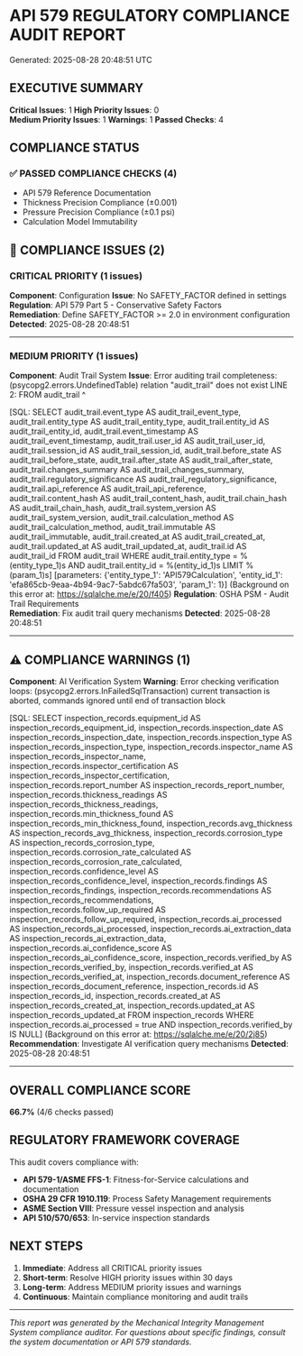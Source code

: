 
# API 579 REGULATORY COMPLIANCE AUDIT REPORT
Generated: 2025-08-28 20:48:51 UTC

## EXECUTIVE SUMMARY

**Critical Issues**: 1
**High Priority Issues**: 0  
**Medium Priority Issues**: 1
**Warnings**: 1
**Passed Checks**: 4

## COMPLIANCE STATUS

### ✅ PASSED COMPLIANCE CHECKS (4)
- API 579 Reference Documentation
- Thickness Precision Compliance (±0.001)
- Pressure Precision Compliance (±0.1 psi)
- Calculation Model Immutability

## 🚨 COMPLIANCE ISSUES (2)

### CRITICAL PRIORITY (1 issues)

**Component**: Configuration
**Issue**: No SAFETY_FACTOR defined in settings
**Regulation**: API 579 Part 5 - Conservative Safety Factors  
**Remediation**: Define SAFETY_FACTOR >= 2.0 in environment configuration
**Detected**: 2025-08-28 20:48:51

---

### MEDIUM PRIORITY (1 issues)

**Component**: Audit Trail System
**Issue**: Error auditing trail completeness: (psycopg2.errors.UndefinedTable) relation "audit_trail" does not exist
LINE 2: FROM audit_trail 
             ^

[SQL: SELECT audit_trail.event_type AS audit_trail_event_type, audit_trail.entity_type AS audit_trail_entity_type, audit_trail.entity_id AS audit_trail_entity_id, audit_trail.event_timestamp AS audit_trail_event_timestamp, audit_trail.user_id AS audit_trail_user_id, audit_trail.session_id AS audit_trail_session_id, audit_trail.before_state AS audit_trail_before_state, audit_trail.after_state AS audit_trail_after_state, audit_trail.changes_summary AS audit_trail_changes_summary, audit_trail.regulatory_significance AS audit_trail_regulatory_significance, audit_trail.api_reference AS audit_trail_api_reference, audit_trail.content_hash AS audit_trail_content_hash, audit_trail.chain_hash AS audit_trail_chain_hash, audit_trail.system_version AS audit_trail_system_version, audit_trail.calculation_method AS audit_trail_calculation_method, audit_trail.immutable AS audit_trail_immutable, audit_trail.created_at AS audit_trail_created_at, audit_trail.updated_at AS audit_trail_updated_at, audit_trail.id AS audit_trail_id 
FROM audit_trail 
WHERE audit_trail.entity_type = %(entity_type_1)s AND audit_trail.entity_id = %(entity_id_1)s 
 LIMIT %(param_1)s]
[parameters: {'entity_type_1': 'API579Calculation', 'entity_id_1': 'efa865cb-9eaa-4b94-9ac7-5abdc67fa503', 'param_1': 1}]
(Background on this error at: https://sqlalche.me/e/20/f405)
**Regulation**: OSHA PSM - Audit Trail Requirements  
**Remediation**: Fix audit trail query mechanisms
**Detected**: 2025-08-28 20:48:51

---


## ⚠️ COMPLIANCE WARNINGS (1)

**Component**: AI Verification System
**Warning**: Error checking verification loops: (psycopg2.errors.InFailedSqlTransaction) current transaction is aborted, commands ignored until end of transaction block

[SQL: SELECT inspection_records.equipment_id AS inspection_records_equipment_id, inspection_records.inspection_date AS inspection_records_inspection_date, inspection_records.inspection_type AS inspection_records_inspection_type, inspection_records.inspector_name AS inspection_records_inspector_name, inspection_records.inspector_certification AS inspection_records_inspector_certification, inspection_records.report_number AS inspection_records_report_number, inspection_records.thickness_readings AS inspection_records_thickness_readings, inspection_records.min_thickness_found AS inspection_records_min_thickness_found, inspection_records.avg_thickness AS inspection_records_avg_thickness, inspection_records.corrosion_type AS inspection_records_corrosion_type, inspection_records.corrosion_rate_calculated AS inspection_records_corrosion_rate_calculated, inspection_records.confidence_level AS inspection_records_confidence_level, inspection_records.findings AS inspection_records_findings, inspection_records.recommendations AS inspection_records_recommendations, inspection_records.follow_up_required AS inspection_records_follow_up_required, inspection_records.ai_processed AS inspection_records_ai_processed, inspection_records.ai_extraction_data AS inspection_records_ai_extraction_data, inspection_records.ai_confidence_score AS inspection_records_ai_confidence_score, inspection_records.verified_by AS inspection_records_verified_by, inspection_records.verified_at AS inspection_records_verified_at, inspection_records.document_reference AS inspection_records_document_reference, inspection_records.id AS inspection_records_id, inspection_records.created_at AS inspection_records_created_at, inspection_records.updated_at AS inspection_records_updated_at 
FROM inspection_records 
WHERE inspection_records.ai_processed = true AND inspection_records.verified_by IS NULL]
(Background on this error at: https://sqlalche.me/e/20/2j85)
**Recommendation**: Investigate AI verification query mechanisms
**Detected**: 2025-08-28 20:48:51

---


## OVERALL COMPLIANCE SCORE

**66.7%** (4/6 checks passed)


## REGULATORY FRAMEWORK COVERAGE

This audit covers compliance with:

- **API 579-1/ASME FFS-1**: Fitness-for-Service calculations and documentation
- **OSHA 29 CFR 1910.119**: Process Safety Management requirements  
- **ASME Section VIII**: Pressure vessel inspection and analysis
- **API 510/570/653**: In-service inspection standards

## NEXT STEPS

1. **Immediate**: Address all CRITICAL priority issues
2. **Short-term**: Resolve HIGH priority issues within 30 days
3. **Long-term**: Address MEDIUM priority issues and warnings
4. **Continuous**: Maintain compliance monitoring and audit trails

---
*This report was generated by the Mechanical Integrity Management System compliance auditor.*
*For questions about specific findings, consult the system documentation or API 579 standards.*
